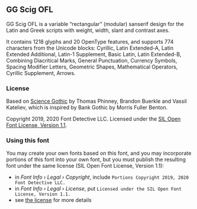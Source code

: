 
## GG Scig OFL

GG Scig OFL is a variable “rectangular” (modular) sanserif design for the Latin and Greek scripts with weight, width, slant and contrast axes.

It contains 1218 glyphs and 20 OpenType features, and supports 774 characters from the Unicode blocks: Cyrillic, Latin Extended-A, Latin Extended Additional, Latin-1 Supplement, Basic Latin, Latin Extended-B, Combining Diacritical Marks, General Punctuation, Currency Symbols, Spacing Modifier Letters, Geometric Shapes, Mathematical Operators, Cyrillic Supplement, Arrows.

### License

Based on [Science Gothic](https://github.com/tphinney/science-gothic) by Thomas Phinney, Brandon Buerkle and Vassil Kateliev, which is inspired by Bank Gothic by Morris Fuller Benton.

Copyright 2019, 2020 Font Detective LLC. Licensed under the [SIL Open Font License, Version 1.1](https://scripts.sil.org/OFL).

### Using this font

You may create your own fonts based on this font, and you may incorporate portions of this font into your own font, but you must publish the resulting font under the same license (SIL Open Font License, Version 1.1):

- in _Font Info › Legal › Copyright_, include `Portions Copyright 2019, 2020 Font Detective LLC.`
- in _Font Info › Legal › License_, put `Licensed under the SIL Open Font License, Version 1.1.`
- see [the license](https://scripts.sil.org/OFL) for more details
